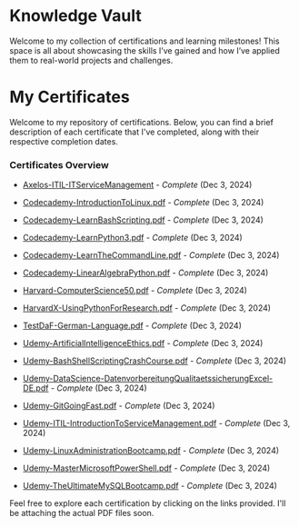 # Knowledge Vault
Welcome to my collection of certifications and learning milestones! This space is all about showcasing the skills I’ve gained and how I’ve applied them to real-world projects and challenges.

# My Certificates

Welcome to my repository of certifications. Below, you can find a brief description of each certificate that I've completed, along with their respective completion dates.

### Certificates Overview

- [Axelos-ITIL-ITServiceManagement](Certificates/Axelos-ITIL-ITServiceManagement.pdf) - *Complete* (Dec 3, 2024)

- [Codecademy-IntroductionToLinux.pdf](Certificates/Codecademy-IntroductionToLinux.pdf) - *Complete* (Dec 3, 2024)

- [Codecademy-LearnBashScripting.pdf](Certificates/Codecademy-LearnBashScripting.pdf) - *Complete* (Dec 3, 2024)

- [Codecademy-LearnPython3.pdf](Certificates/Codecademy-LearnPython3.pdf) - *Complete* (Dec 3, 2024)

- [Codecademy-LearnTheCommandLine.pdf](#) - *Complete* (Dec 3, 2024)

- [Codecademy-LinearAlgebraPython.pdf](#) - *Complete* (Dec 3, 2024)

- [Harvard-ComputerScience50.pdf](#) - *Complete* (Dec 3, 2024)

- [HarvardX-UsingPythonForResearch.pdf](#) - *Complete* (Dec 3, 2024)

- [TestDaF-German-Language.pdf](#) - *Complete* (Dec 3, 2024)

- [Udemy-ArtificialIntelligenceEthics.pdf](#) - *Complete* (Dec 3, 2024)

- [Udemy-BashShellScriptingCrashCourse.pdf](#) - *Complete* (Dec 3, 2024)

- [Udemy-DataScience-DatenvorbereitungQualitaetssicherungExcel-DE.pdf](#) - *Complete* (Dec 3, 2024)

- [Udemy-GitGoingFast.pdf](#) - *Complete* (Dec 3, 2024)

- [Udemy-ITIL-IntroductionToServiceManagement.pdf](#) - *Complete* (Dec 3, 2024)

- [Udemy-LinuxAdministrationBootcamp.pdf](#) - *Complete* (Dec 3, 2024)

- [Udemy-MasterMicrosoftPowerShell.pdf](#) - *Complete* (Dec 3, 2024)

- [Udemy-TheUltimateMySQLBootcamp.pdf](#) - *Complete* (Dec 3, 2024)

Feel free to explore each certification by clicking on the links provided. I'll be attaching the actual PDF files soon.


